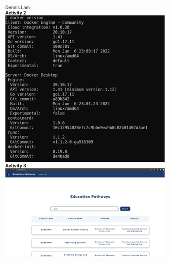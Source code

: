 Dennis Lam 
<br>
**Activity 2**
<br>
![](images/activity2.jpg)
<br>
**Activity 3**
<br>
![](images/activity3.jpg)


